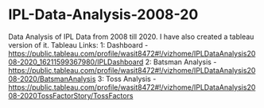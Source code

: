 # IPL-Data-Analysis-2008-20
Data Analysis of IPL Data from 2008 till 2020.
I have also created a tableau version of it.
Tableau Links:
1: Dashboard - https://public.tableau.com/profile/wasit8472#!/vizhome/IPLDataAnalysis2008-2020_16211599367980/IPLDashboard
2: Batsman Analysis - https://public.tableau.com/profile/wasit8472#!/vizhome/IPLDataAnalysis2008-2020/BatsmanAnalysis
3: Toss Analysis - https://public.tableau.com/profile/wasit8472#!/vizhome/IPLDataAnalysis2008-2020TossFactorStory/TossFactors
